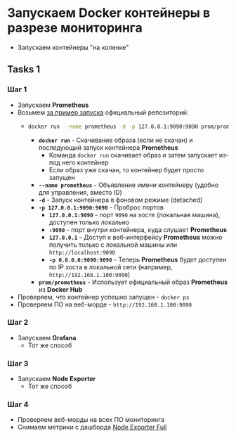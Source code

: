# Запускаем Docker контейнеры в разрезе мониторинга
- Запускаем контейнеры "на коленке"

## Tasks 1

### Шаг 1
- Запускаем **Prometheus**
- Возьмем [за пример запуска](https://github.com/prometheus/prometheus) официальный репозиторий:
    - ```bash
      docker run --name prometheus -d -p 127.0.0.1:9090:9090 prom/prometheus
      ```
        - **`docker run`** - Скачивание образа (если не скачан) и последующий запуск контейнера **Prometheus**
            - Команда `docker run` скачивает образ и затем запускает из-под него контейнер
            - Если образ уже скачан, то контейнер будет просто запущен 
        - **`--name prometheus`** - Объявление имени контейнеру (удобно для управления, вместо ID)
        - **`-d`** - Запуск контейнера в фоновом режиме (detached)
        - **`-p 127.0.0.1:9090:9090`** - Проброс портов
            - **`127.0.0.1:9090`** - порт `9090` на хосте (локальная машина), доступен только локально
            - **`:9090`** - порт внутри контейнера, куда слушает **Prometheus**
            - **`127.0.0.1`** - Доступ к веб-интерфейсу **Prometheus** можно получить только с локальной машины или `http://localhost:9090`
            - **`-p 0.0.0.0:9090:9090`** - Теперь **Prometheus** будет доступен по IP хоста в локальной сети (например, `http://192.168.1.100:9090`)
        - **`prom/prometheus`** - Использует официальный образ **Prometheus** из **Docker Hub**
- Проверяем, что контейнер успешно запущен - `docker ps`
- Проверяем ПО на веб-морде - `http://192.168.1.100:9090`

### Шаг 2
- Запускаем **Grafana**
    - Тот же способ 

### Шаг 3
- Запускаем **Node Exporter**
    - Тот же способ 

### Шаг 4
- Проверяем веб-морды на всех ПО мониторинга
- Снимаем метрики с дашборда [Node Exporter Full](https://grafana.com/grafana/dashboards/1860-node-exporter-full/)
